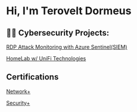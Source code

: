 <h1>Hi, I'm Terovelt Dormeus </h1>

<h2>👨‍💻 Cybersecurity Projects:</h2>
  <a href="https://github.com/TeroveltDormeus/SIEM-Lab">RDP Attack Monitoring with Azure Sentinel(SIEM)</a>
  </P>
  <a href="https://github.com/TeroveltDormeus/HomeLab">HomeLab w/ UniFi Technologies</a>
<h2> Certifications </h2>
<a href="https://www.certmetrics.com/comptia/public/verification.aspx?code=NS0VZWK7K83PV29J">Network+</a>
</p>
<a href="https://www.certmetrics.com/comptia/public/verification.aspx?code=0ZYDJPH4D4KLFK57">Security+</a>

